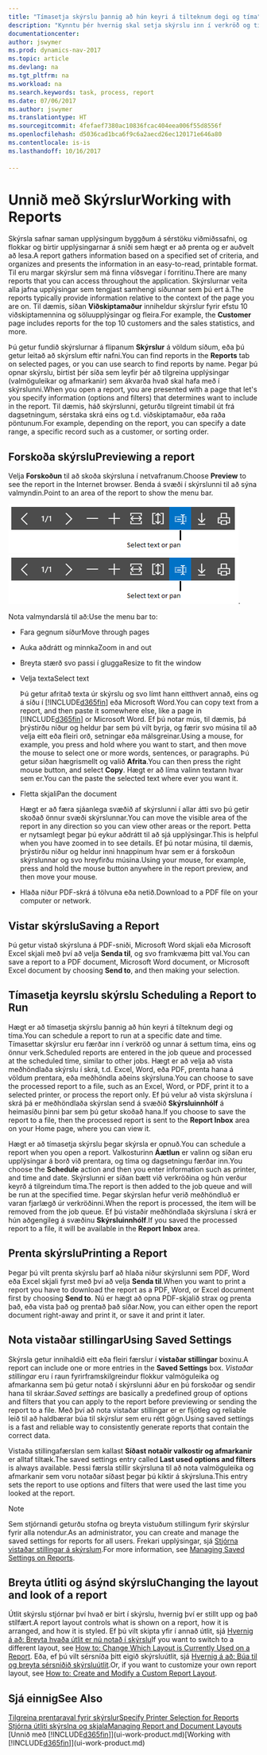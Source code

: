 ```yaml
---
title: "Tímasetja skýrslu þannig að hún keyri á tilteknum degi og tíma"
description: "Kynntu þér hvernig skal setja skýrslu inn í verkröð og tímasetja hana þannig að hún sé unnin á tilteknum degi og tíma."
documentationcenter: 
author: jswymer
ms.prod: dynamics-nav-2017
ms.topic: article
ms.devlang: na
ms.tgt_pltfrm: na
ms.workload: na
ms.search.keywords: task, process, report
ms.date: 07/06/2017
ms.author: jswymer
ms.translationtype: HT
ms.sourcegitcommit: 4fefaef7380ac10836fcac404eea006f55d8556f
ms.openlocfilehash: d5036cad1bca6f9c6a2aecd26ec120171e646a80
ms.contentlocale: is-is
ms.lasthandoff: 10/16/2017

---
```

# <a name="working-with-reports"></a><span data-ttu-id="eec77-103">Unnið með Skýrslur</span><span class="sxs-lookup"><span data-stu-id="eec77-103">Working with Reports</span></span>
<span data-ttu-id="eec77-104">Skýrsla safnar saman upplýsingum byggðum á sérstöku viðmiðssafni, og flokkar og birtir upplýsingarnar á sniði sem hægt er að prenta og er auðvelt að lesa.</span><span class="sxs-lookup"><span data-stu-id="eec77-104">A report gathers information based on a specified set of criteria, and organizes and presents the information in an easy-to-read, printable format.</span></span> <span data-ttu-id="eec77-105">Til eru margar skýrslur sem má finna víðsvegar í forritinu.</span><span class="sxs-lookup"><span data-stu-id="eec77-105">There are many reports that you can access throughout the application.</span></span> <span data-ttu-id="eec77-106">Skýrslurnar veita alla jafna upplýsingar sem tengjast samhengi síðunnar sem þú ert á.</span><span class="sxs-lookup"><span data-stu-id="eec77-106">The reports typically provide information relative to the context of the page you are on.</span></span> <span data-ttu-id="eec77-107">Til dæmis, síðan **Viðskiptamaður** inniheldur skýrslur fyrir efstu 10 viðskiptamennina og söluupplýsingar og fleira.</span><span class="sxs-lookup"><span data-stu-id="eec77-107">For example, the **Customer** page includes reports for the top 10 customers and the sales statistics, and more.</span></span>

<span data-ttu-id="eec77-108">Þú getur fundið skýrslurnar á flipanum **Skýrslur** á völdum síðum, eða þú getur leitað að skýrslum eftir nafni.</span><span class="sxs-lookup"><span data-stu-id="eec77-108">You can find reports in the **Reports** tab on selected pages, or you can use search to find reports by name.</span></span> <span data-ttu-id="eec77-109">Þegar þú opnar skýrslu, birtist þér síða sem leyfir þér að tilgreina upplýsingar (valmöguleikar og afmarkanir) sem ákvarða hvað skal hafa með í skýrslunni.</span><span class="sxs-lookup"><span data-stu-id="eec77-109">When you open a report, you are presented with a page that let's you specify information (options and filters) that determines want to include in the report.</span></span> <span data-ttu-id="eec77-110">Til dæmis, háð skýrslunni, geturðu tilgreint tímabil út frá dagsetningum, sérstaka skrá eins og t.d. viðskiptamaður, eða raða pöntunum.</span><span class="sxs-lookup"><span data-stu-id="eec77-110">For example, depending on the report, you can specify a date range, a specific record such as a customer, or sorting order.</span></span>

## <a name="previewing-a-report"></a><span data-ttu-id="eec77-111">Forskoða skýrslu</span><span class="sxs-lookup"><span data-stu-id="eec77-111">Previewing a report</span></span>
<span data-ttu-id="eec77-112">Velja **Forskoðun** til að skoða skýrsluna í netvafranum.</span><span class="sxs-lookup"><span data-stu-id="eec77-112">Choose **Preview** to see the report in the Internet browser.</span></span> <span data-ttu-id="eec77-113">Benda á svæði í skýrslunni til að sýna valmyndin.</span><span class="sxs-lookup"><span data-stu-id="eec77-113">Point to an area of the report to show the menu bar.</span></span>  

<span data-ttu-id="eec77-114">![Valmynd forskoðun skýrsla](media/report_viewer.png "Report preview toolbar")</span><span class="sxs-lookup"><span data-stu-id="eec77-114">![Report preview toolbar](media/report_viewer.png "Report preview toolbar").</span></span>

<span data-ttu-id="eec77-115">Nota valmyndarslá til að:</span><span class="sxs-lookup"><span data-stu-id="eec77-115">Use the menu bar to:</span></span>

-   <span data-ttu-id="eec77-116">Fara gegnum síður</span><span class="sxs-lookup"><span data-stu-id="eec77-116">Move through pages</span></span>
-   <span data-ttu-id="eec77-117">Auka aðdrátt og minnka</span><span class="sxs-lookup"><span data-stu-id="eec77-117">Zoom in and out</span></span>
-   <span data-ttu-id="eec77-118">Breyta stærð svo passi í glugga</span><span class="sxs-lookup"><span data-stu-id="eec77-118">Resize to fit the window</span></span>
-   <span data-ttu-id="eec77-119">Velja texta</span><span class="sxs-lookup"><span data-stu-id="eec77-119">Select text</span></span>

    <span data-ttu-id="eec77-120">Þú getur afritað texta úr skýrslu og svo límt hann eitthvert annað, eins og á síðu í [!INCLUDE[d365fin](includes/d365fin_md.md)] eða Microsoft Word.</span><span class="sxs-lookup"><span data-stu-id="eec77-120">You can copy text from a report, and then paste it somewhere else, like a page in [!INCLUDE[d365fin](includes/d365fin_md.md)] or Microsoft Word.</span></span>  <span data-ttu-id="eec77-121">Ef þú notar mús, til dæmis, þá þrýstirðu niður og heldur þar sem þú vilt byrja, og færir svo músina til að velja eitt eða fleiri orð, setningar eða málsgreinar.</span><span class="sxs-lookup"><span data-stu-id="eec77-121">Using a mouse, for example, you press and hold where you want to start, and then move the mouse to select one or more words, sentences, or paragraphs.</span></span> <span data-ttu-id="eec77-122">Þú getur síðan hægrismellt og valið **Afrita**.</span><span class="sxs-lookup"><span data-stu-id="eec77-122">You can then press the right mouse button, and select **Copy**.</span></span> <span data-ttu-id="eec77-123">Hægt er að líma valinn textann hvar sem er.</span><span class="sxs-lookup"><span data-stu-id="eec77-123">You can the paste the selected text where ever you want it.</span></span>
-   <span data-ttu-id="eec77-124">Fletta skjali</span><span class="sxs-lookup"><span data-stu-id="eec77-124">Pan the document</span></span>

    <span data-ttu-id="eec77-125">Hægt er að færa sjáanlega svæðið af skýrslunni í allar átti svo þú getir skoðað önnur svæði skýrslunnar.</span><span class="sxs-lookup"><span data-stu-id="eec77-125">You can move the visible area of the report in any direction so you can view other areas or the report.</span></span> <span data-ttu-id="eec77-126">Þetta er nytsamlegt þegar þú eykur aðdrátt til að sjá upplýsingar.</span><span class="sxs-lookup"><span data-stu-id="eec77-126">This is helpful when you have zoomed in to see details.</span></span>  <span data-ttu-id="eec77-127">Ef þú notar músina, til dæmis, þrýstirðu niður og heldur inni hnappinum hvar sem er á forskoðun skýrslunnar og svo hreyfirðu músina.</span><span class="sxs-lookup"><span data-stu-id="eec77-127">Using your mouse, for example, press and hold the mouse button anywhere in the report preview, and then move your mouse.</span></span>

-   <span data-ttu-id="eec77-128">Hlaða niður PDF-skrá á tölvuna eða netið.</span><span class="sxs-lookup"><span data-stu-id="eec77-128">Download to a PDF file on your computer or network.</span></span>


## <a name="saving-a-report"></a><span data-ttu-id="eec77-129">Vistar skýrslu</span><span class="sxs-lookup"><span data-stu-id="eec77-129">Saving a Report</span></span>
<span data-ttu-id="eec77-130">Þú getur vistað skýrsluna á PDF-sniði, Microsoft Word skjali eða Microsoft Excel skjali með því að velja **Senda til**, og svo framkvæma þitt val.</span><span class="sxs-lookup"><span data-stu-id="eec77-130">You can save a report to a PDF document, Microsoft Word document, or Microsoft Excel document by choosing **Send to**, and then making your selection.</span></span> 

## <span data-ttu-id="eec77-131"><a name="ScheduleReport"></a> Tímasetja keyrslu skýrslu</span><span class="sxs-lookup"><span data-stu-id="eec77-131"><a name="ScheduleReport"></a> Scheduling a Report to Run</span></span>
<span data-ttu-id="eec77-132">Hægt er að tímasetja skýrslu þannig að hún keyri á tilteknum degi og tíma.</span><span class="sxs-lookup"><span data-stu-id="eec77-132">You can schedule a report to run at a specific date and time.</span></span> <span data-ttu-id="eec77-133">Tímasettar skýrslur eru færðar inn í verkröð og unnar á settum tíma, eins og önnur verk.</span><span class="sxs-lookup"><span data-stu-id="eec77-133">Scheduled reports are entered in the job queue and processed at the scheduled time, similar to other jobs.</span></span> <span data-ttu-id="eec77-134">Hægt er að velja að vista meðhöndlaða skýrslu í skrá, t.d. Excel, Word, eða PDF, prenta hana á völdum prentara, eða meðhöndla aðeins skýrsluna.</span><span class="sxs-lookup"><span data-stu-id="eec77-134">You can choose to save the processed report to a file, such as an Excel, Word, or PDF, print it to a selected printer, or process the report only.</span></span> <span data-ttu-id="eec77-135">Ef þú velur að vista skýrsluna í skrá þá er meðhöndlaða skýrslan send á svæðið **Skýrsluinnhólf** á heimasíðu þinni þar sem þú getur skoðað hana.</span><span class="sxs-lookup"><span data-stu-id="eec77-135">If you choose to save the report to a file, then the processed report is sent to the **Report Inbox** area on your Home page, where you can view it.</span></span>

<span data-ttu-id="eec77-136">Hægt er að tímasetja skýrslu þegar skýrsla er opnuð.</span><span class="sxs-lookup"><span data-stu-id="eec77-136">You can schedule a report when you open a report.</span></span> <span data-ttu-id="eec77-137">Valkosturinn **Áætlun** er valinn og síðan eru upplýsingar á borð við prentara, og tíma og dagsetningu færðar inn.</span><span class="sxs-lookup"><span data-stu-id="eec77-137">You choose the **Schedule** action and then you enter information such as printer, and time and date.</span></span> <span data-ttu-id="eec77-138">Skýrslunni er síðan bætt við verkröðina og hún verður keyrð á tilgreindum tíma.</span><span class="sxs-lookup"><span data-stu-id="eec77-138">The report is then added to the job queue and will be run at the specified time.</span></span> <span data-ttu-id="eec77-139">Þegar skýrslan hefur verið meðhöndluð er varan fjarlægð úr verkröðinni.</span><span class="sxs-lookup"><span data-stu-id="eec77-139">When the report is processed, the item will be removed from the job queue.</span></span> <span data-ttu-id="eec77-140">Ef þú vistaðir meðhöndlaða skýrsluna í skrá er hún aðgengileg á svæðinu **Skýrsluinnhólf**.</span><span class="sxs-lookup"><span data-stu-id="eec77-140">If you saved the processed report to a file, it will be available in the **Report Inbox** area.</span></span>

## <span data-ttu-id="eec77-141"><a name="PrintReport"></a>Prenta skýrslu</span><span class="sxs-lookup"><span data-stu-id="eec77-141"><a name="PrintReport"></a>Printing a Report</span></span>
<span data-ttu-id="eec77-142">Þegar þú vilt prenta skýrslu þarf að hlaða niður skýrslunni sem PDF, Word eða Excel skjali fyrst með því að velja **Senda til**.</span><span class="sxs-lookup"><span data-stu-id="eec77-142">When you want to print a report you have to download the report as a PDF, Word, or Excel document first by choosing **Send to**.</span></span> <span data-ttu-id="eec77-143">Nú er hægt að opna PDF-skjalið strax og prenta það, eða vista það og prentað það síðar.</span><span class="sxs-lookup"><span data-stu-id="eec77-143">Now, you can either open the report document right-away and print it, or save it and print it later.</span></span>

## <a name="using-saved-settings"></a><span data-ttu-id="eec77-144">Nota vistaðar stillingar</span><span class="sxs-lookup"><span data-stu-id="eec77-144">Using Saved Settings</span></span>
<span data-ttu-id="eec77-145">Skýrsla getur innihaldið eitt eða fleiri færslur í **vistaðar stillingar** boxinu.</span><span class="sxs-lookup"><span data-stu-id="eec77-145">A report can include one or more entries in the **Saved Settings** box.</span></span> <span data-ttu-id="eec77-146">*Vistaðar stillingar* eru í raun fyrirframskilgreindur flokkur valmöguleika og afmarkanna sem þú getur notað í skýrslunni áður en þú forskoðar og sendir hana til skráar.</span><span class="sxs-lookup"><span data-stu-id="eec77-146">*Saved settings* are basically a predefined group of options and filters that you can apply to the report before previewing or sending the report to a file.</span></span> <span data-ttu-id="eec77-147">Með því að nota vistaðar stillingar er er fljótleg og reliable leið til að haldbærar búa til skýrslur sem eru rétt gögn.</span><span class="sxs-lookup"><span data-stu-id="eec77-147">Using saved settings is a fast and reliable way to consistently generate reports that contain the correct data.</span></span>

<span data-ttu-id="eec77-148">Vistaða stillingafærslan sem kallast **Síðast notaðir valkostir og afmarkanir** er alltaf tiltæk.</span><span class="sxs-lookup"><span data-stu-id="eec77-148">The saved settings entry called **Last used options and filters** is always available.</span></span> <span data-ttu-id="eec77-149">Þessi færsla stillir skýrsluna til að nota valmöguleika og afmarkanir sem voru notaðar síðast þegar þú kíktir á skýrsluna.</span><span class="sxs-lookup"><span data-stu-id="eec77-149">This entry sets the report to use options and filters that were used the last time you looked at the report.</span></span>

>[!NOTE]
><span data-ttu-id="eec77-150">Sem stjórnandi geturðu stofna og breyta vistuðum stillingum fyrir skýrslur fyrir alla notendur.</span><span class="sxs-lookup"><span data-stu-id="eec77-150">As an administrator, you can create and manage the saved settings for reports for all users.</span></span> <span data-ttu-id="eec77-151">Frekari upplýsingar, sjá [Stjórna vistaðar stillingar á skýrslum](reports-saving-reusing-settings.md).</span><span class="sxs-lookup"><span data-stu-id="eec77-151">For more information, see [Managing Saved Settings on Reports](reports-saving-reusing-settings.md).</span></span>

## <a name="changing-the-layout-and-look-of-a-report"></a><span data-ttu-id="eec77-152">Breyta útliti og ásýnd skýrslu</span><span class="sxs-lookup"><span data-stu-id="eec77-152">Changing the layout and look of a report</span></span>
<span data-ttu-id="eec77-153">Útlit skýrslu stjórnar því hvað er birt í skýrslu, hvernig því er stillt upp og það stílfært.</span><span class="sxs-lookup"><span data-stu-id="eec77-153">A report layout controls what is shown on a report, how it is arranged, and how it is styled.</span></span> <span data-ttu-id="eec77-154">Ef þú vilt skipta yfir í annað útlit, sjá [Hvernig á að: Breyta hvaða útlit er nú notað í skýrslu](ui-how-change-layout-currently-used-report.md)</span><span class="sxs-lookup"><span data-stu-id="eec77-154">If you want to switch to a different layout, see [How to: Change Which Layout is Currently Used on a Report](ui-how-change-layout-currently-used-report.md).</span></span> <span data-ttu-id="eec77-155">Eða, ef þú vilt sérsníða þitt eigið skýrsluútlit, sjá [Hvernig á að: Búa til og breyta sérsniðið skýrsluútlit](ui-how-create-custom-report-layout.md).</span><span class="sxs-lookup"><span data-stu-id="eec77-155">Or, if you want to customize your own report layout, see [How to: Create and Modify a Custom Report Layout](ui-how-create-custom-report-layout.md).</span></span>

## <a name="see-also"></a><span data-ttu-id="eec77-156">Sjá einnig</span><span class="sxs-lookup"><span data-stu-id="eec77-156">See Also</span></span>
[<span data-ttu-id="eec77-157">Tilgreina prentaraval fyrir skýrslur</span><span class="sxs-lookup"><span data-stu-id="eec77-157">Specify Printer Selection for Reports</span></span>](ui-specify-printer-selection-reports.md)  
[<span data-ttu-id="eec77-158">Stjórna útliti skýrslna og skjala</span><span class="sxs-lookup"><span data-stu-id="eec77-158">Managing Report and Document Layouts</span></span>](ui-manage-report-layouts.md)  
<span data-ttu-id="eec77-159">[Unnið með [!INCLUDE[d365fin](includes/d365fin_md.md)]](ui-work-product.md)</span><span class="sxs-lookup"><span data-stu-id="eec77-159">[Working with [!INCLUDE[d365fin](includes/d365fin_md.md)]](ui-work-product.md)</span></span>

